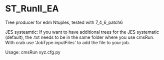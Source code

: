 # ST_RunII_EA

Tree producer for edm Ntuples, tested with 7_4_6_patch6

JES systeamtic: If you want to have additional trees for the JES systematic (default), the .txt needs to be in the same folder where you use cmsRun. With crab use 'JobType.inputFiles' to add the file to your job.

Usage: cmsRun xyz.cfg.py

